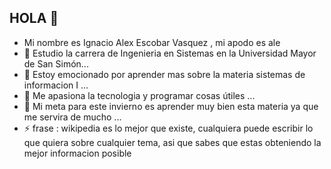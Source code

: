 ## HOLA 👋
- Mi nombre es Ignacio Alex Escobar Vasquez , mi apodo es ale
- 🌱 Estudio la carrera de Ingenieria en Sistemas en la Universidad Mayor de San Simón...
- 👯 Estoy emocionado por aprender mas sobre la materia sistemas de informacion I ...
- 🤔 Me apasiona la tecnologia y programar cosas útiles ...
- 💬 Mi meta para este invierno es aprender muy bien esta materia ya que me servira de mucho ...
- ⚡ frase : wikipedia es lo mejor que existe, cualquiera puede escribir lo que quiera sobre cualquier tema, asi que sabes que estas obteniendo la mejor informacion posible
  
